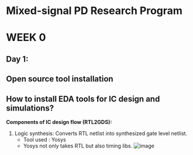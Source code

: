 # Mixed-signal PD Research Program
# WEEK 0
## Day 1: 
## Open source tool installation
## How to install EDA tools for IC design and simulations?

**Components of IC design flow (RTL2GDS):**
  1. Logic synthesis: Converts RTL netlist into synthesized gate level netlist.
     - Tool used : Yosys
     - Yosys not only takes RTL but also timing libs.
  ![image](https://user-images.githubusercontent.com/123575472/216769865-836318e9-893e-4fd1-8e8b-342ec6e895a0.png)

 
